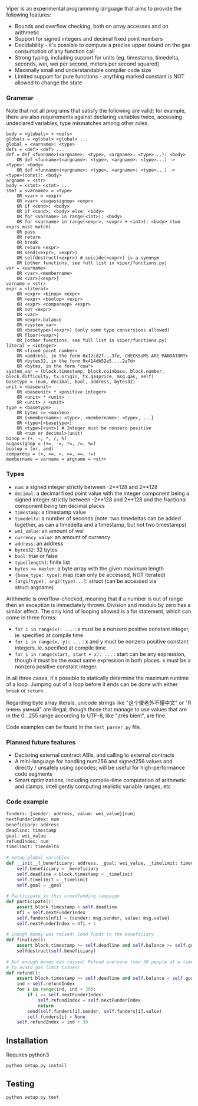 Viper is an experimental programming language that aims to provide the following features:

* Bounds and overflow checking, both on array accesses and on arithmetic
* Support for signed integers and decimal fixed point numbers
* Decidability - it's possible to compute a precise upper bound on the gas consumption of any function call
* Strong typing, including support for units (eg. timestamp, timedelta, seconds, wei, wei per second, meters per second squared)
* Maximally small and understandable compiler code size
* Limited support for pure functions - anything marked constant is NOT allowed to change the state

### Grammar

Note that not all programs that satisfy the following are valid; for example, there are also requirements against declaring variables twice, accessing undeclared variables, type mismatches among other rules.

    body = <globals> + <defs>
    globals = <global> <global> ...
    global = <varname>: <type>
    defs = <def> <def> ...
    def = def <funname>(<argname>: <type>, <argname>: <type>...): <body>
        OR def <funname>(<argname>: <type>, <argname>: <type>...) -> <type>: <body>
        OR def <funname>(<argname>: <type>, <argname>: <type>...) -> <type>(const): <body>
    argname = <str>
    body = <stmt> <stmt> ...
    stmt = <varname> = <type>
        OR <var> = <expr>
        OR <var> <augassignop> <expr>
        OR if <cond>: <body>
        OR if <cond>: <body> else: <body>
        OR for <varname> in range(<int>): <body>
        OR for <varname> in range(<expr>, <expr> + <int>): <body> (two exprs must match)
        OR pass
        OR return
        OR break
        OR return <expr>
        OR send(<expr>, <expr>)
        OR selfdestruct(<expr>) # suicide(<expr>) is a synonym
        OR [other functions, see full list in viper/functions.py]
    var = <varname>
        OR <var>.<membername>
        OR <var>[<expr>]
    varname = <str>
    expr = <literal>
        OR <expr> <binop> <expr>
        OR <expr> <boolop> <expr>
        OR <expr> <compareop> <expr>
        OR not <expr>
        OR <var>
        OR <expr>.balance
        OR <system_var>
        OR <basetype>(<expr>) (only some type conversions allowed)
        OR floor(<expr>)
        OR [other functions, see full list in viper/functions.py]
    literal = <integer>
        OR <fixed point number>
        OR <address, in the form 0x12cd2f...3fe, CHECKSUMS ARE MANDATORY>
        OR <bytes32, in the form 0x414db52e5....2a7d>
        OR <bytes, in the form "cow">
    system_var = (block.timestamp, block.coinbase, block.number, block.difficulty, tx.origin, tx.gasprice, msg.gas, self)
    basetype = (num, decimal, bool, address, bytes32)
    unit = <baseunit>
        OR <baseunit> * <positive integer>
        OR <unit> * <unit>
        OR <unit> / <unit>
    type = <basetype>
        OR bytes <= <maxlen>
        OR {<membername>: <type>, <membername>: <type>, ...}
        OR <type>[<basetype>]
        OR <type>[<int>] # Integer must be nonzero positive
        OR <num or decimal>(unit)
    binop = (+, -, *, /, %)
    augassignop = (+=, -=, *=, /=, %=)
    boolop = (or, and)
    compareop = (<, <=, >, >=, ==, !=)
    membername = varname = argname = <str>

### Types

* `num`: a signed integer strictly between -2\*\*128 and 2\*\*128
* `decimal`: a decimal fixed point value with the integer component being a signed integer strictly between -2\*\*128 and 2\*\*128 and the fractional component being ten decimal places
* `timestamp`: a timestamp value
* `timedelta`: a number of seconds (note: two timedeltas can be added together, as can a timedelta and a timestamp, but not two timestamps)
* `wei_value`: an amount of wei
* `currency_value`: an amount of currency
* `address`: an address
* `bytes32`: 32 bytes
* `bool`: true or false
* `type[length]`: finite list
* `bytes <= maxlen`: a byte array with the given maximum length
* `{base_type: type}`: map (can only be accessed, NOT iterated)
* `[arg1(type), arg2(type)...]`: struct (can be accessed via struct.argname)

Arithmetic is overflow-checked, meaning that if a number is out of range then an exception is immediately thrown. Division and modulo by zero has a similar effect. The only kind of looping allowed is a for statement, which can come in three forms:

* `for i in range(x): ...` : x must be a nonzero positive constant integer, ie. specified at compile time
* `for i in range(x, y): ...` : x and y must be nonzero positive constant integers, ie. specified at compile time
* `for i in range(start, start + x): ...` : start can be any expression, though it must be the exact same expression in both places. x must be a nonzero positive constant integer.

In all three cases, it's possible to statically determine the maximum runtime of a loop. Jumping out of a loop before it ends can be done with either `break` or `return`.

Regarding byte array literals, unicode strings like "这个傻老外不懂中文" or "Я очень умный" are illegal, though those that manage to use values that are in the 0...255 range according to UTF-8, like "¡très bien!", are fine.

Code examples can be found in the `test_parser.py` file.

### Planned future features

* Declaring external contract ABIs, and calling to external contracts
* A mini-language for handling num256 and signed256 values and directly / unsafely using opcodes; will be useful for high-performance code segments
* Smart optimizations, including compile-time computation of arithmetic and clamps, intelligently computing realistic variable ranges, etc

### Code example

```python
funders: {sender: address, value: wei_value}[num]
nextFunderIndex: num
beneficiary: address
deadline: timestamp
goal: wei_value
refundIndex: num
timelimit: timedelta
    
# Setup global variables
def __init__(_beneficiary: address, _goal: wei_value, _timelimit: timedelta):
    self.beneficiary = _beneficiary
    self.deadline = block.timestamp + _timelimit
    self.timelimit = _timelimit
    self.goal = _goal
    
# Participate in this crowdfunding campaign
def participate():
    assert block.timestamp < self.deadline
    nfi = self.nextFunderIndex
    self.funders[nfi] = {sender: msg.sender, value: msg.value}
    self.nextFunderIndex = nfi + 1
    
# Enough money was raised! Send funds to the beneficiary
def finalize():
    assert block.timestamp >= self.deadline and self.balance >= self.goal
    selfdestruct(self.beneficiary)
    
# Not enough money was raised! Refund everyone (max 30 people at a time
# to avoid gas limit issues)
def refund():
    assert block.timestamp >= self.deadline and self.balance < self.goal
    ind = self.refundIndex
    for i in range(ind, ind + 30):
        if i >= self.nextFunderIndex:
            self.refundIndex = self.nextFunderIndex
            return
        send(self.funders[i].sender, self.funders[i].value)
        self.funders[i] = None
    self.refundIndex = ind + 30
```

## Installation

Requires python3

	python setup.py install

## Testing

	python setup.py test
